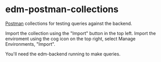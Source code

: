 # edm-postman-collections
[Postman](https://www.getpostman.com/) collections for testing queries against the backend.

Import the collection using the "Import" button in the top left.
Import the enviroment using the cog icon on the top right, select Manage Environments, "Import".

You'll need the edm-backend running to make queries.
